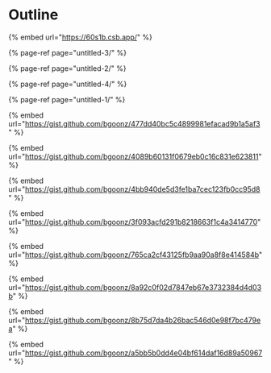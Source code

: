 # Outline

{% embed url="https://60s1b.csb.app/" %}









{% page-ref page="untitled-3/" %}









{% page-ref page="untitled-2/" %}









{% page-ref page="untitled-4/" %}









{% page-ref page="untitled-1/" %}



{% embed url="https://gist.github.com/bgoonz/477dd40bc5c4899981efacad9b1a5af3" %}



{% embed url="https://gist.github.com/bgoonz/4089b60131f0679eb0c16c831e623811" %}

{% embed url="https://gist.github.com/bgoonz/4bb940de5d3fe1ba7cec123fb0cc95d8" %}



{% embed url="https://gist.github.com/bgoonz/3f093acfd291b8218663f1c4a3414770" %}



{% embed url="https://gist.github.com/bgoonz/765ca2cf43125fb9aa90a8f8e414584b" %}

{% embed url="https://gist.github.com/bgoonz/8a92c0f02d7847eb67e3732384d4d03b" %}



{% embed url="https://gist.github.com/bgoonz/8b75d7da4b26bac546d0e98f7bc479ea" %}

{% embed url="https://gist.github.com/bgoonz/a5bb5b0dd4e04bf614daf16d89a50967" %}



